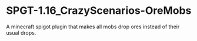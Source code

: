 # SPGT-1.16_CrazyScenarios-OreMobs
A minecraft spigot plugin that makes all mobs drop ores instead of their usual drops.
